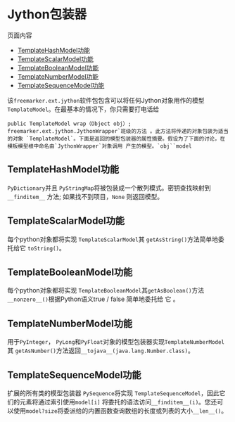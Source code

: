 # Jython包装器

页面内容

- [TemplateHashModel功能](https://freemarker.apache.org/docs/pgui_misc_jythonwrapper.html#autoid_71)
- [TemplateScalarModel功能](https://freemarker.apache.org/docs/pgui_misc_jythonwrapper.html#autoid_72)
- [TemplateBooleanModel功能](https://freemarker.apache.org/docs/pgui_misc_jythonwrapper.html#autoid_73)
- [TemplateNumberModel功能](https://freemarker.apache.org/docs/pgui_misc_jythonwrapper.html#autoid_74)
- [TemplateSequenceModel功能](https://freemarker.apache.org/docs/pgui_misc_jythonwrapper.html#autoid_75)

该`freemarker.ext.jython`软件包包含可以将任何Jython对象用作的模型 `TemplateModel`。在最基本的情况下，你只需要打电话给

```
public TemplateModel wrap（Object obj）;
freemarker.ext.jython.JythonWrapper`班级的方法 。此方法将传递的对象包装为适当的对象 `TemplateModel`。下面是返回的模型包装器的属性摘要。假设为了下面的讨论，在模板模型根中命名由`JythonWrapper`对象调用 产生的模型。`obj``model
```

## TemplateHashModel功能

`PyDictionary`并且 `PyStringMap`将被包装成一个散列模式。密钥查找映射到`__finditem__` 方法; 如果找不到项目，`None` 则返回模型。

## TemplateScalarModel功能

每个python对象都将实现 `TemplateScalarModel`其 `getAsString()`方法简单地委托给它 `toString()`。

## TemplateBooleanModel功能

每个python对象都将实现 `TemplateBooleanModel`其`getAsBoolean()`方法`__nonzero__()`根据Python语义true / false 简单地委托给 它 。

## TemplateNumberModel功能

用于`PyInteger`， `PyLong`和`PyFloat`对象的模型包装器实现`TemplateNumberModel`其 `getAsNumber()`方法返回`__tojava__(java.lang.Number.class)`。

## TemplateSequenceModel功能

扩展的所有类的模型包装器 `PySequence`将实现 `TemplateSequenceModel`，因此它们的元素将通过索引使用`model[i]` 将委托的语法访问`__finditem__(i)`。您还可以使用`model?size`将委派给的内置函数查询数组的长度或列表的大小`__len__()`。